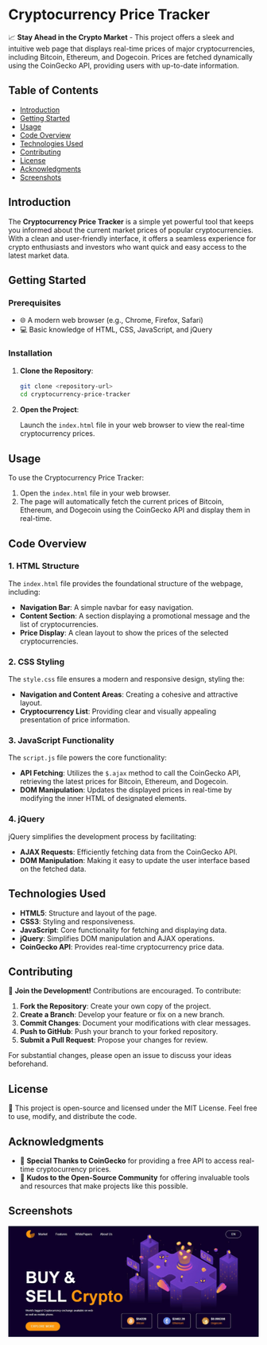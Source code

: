 # Cryptocurrency Price Tracker

📈 **Stay Ahead in the Crypto Market** - This project offers a sleek and intuitive web page that displays real-time prices of major cryptocurrencies, including Bitcoin, Ethereum, and Dogecoin. Prices are fetched dynamically using the CoinGecko API, providing users with up-to-date information.

## Table of Contents

- [Introduction](#introduction)
- [Getting Started](#getting-started)
- [Usage](#usage)
- [Code Overview](#code-overview)
- [Technologies Used](#technologies-used)
- [Contributing](#contributing)
- [License](#license)
- [Acknowledgments](#acknowledgments)
- [Screenshots](#screenshots)

## Introduction

The **Cryptocurrency Price Tracker** is a simple yet powerful tool that keeps you informed about the current market prices of popular cryptocurrencies. With a clean and user-friendly interface, it offers a seamless experience for crypto enthusiasts and investors who want quick and easy access to the latest market data.

## Getting Started

### Prerequisites

- 🌐 A modern web browser (e.g., Chrome, Firefox, Safari)
- 💻 Basic knowledge of HTML, CSS, JavaScript, and jQuery

### Installation

1. **Clone the Repository**:

   ```bash
   git clone <repository-url>
   cd cryptocurrency-price-tracker
   ```

2. **Open the Project**:

   Launch the `index.html` file in your web browser to view the real-time cryptocurrency prices.

## Usage

To use the Cryptocurrency Price Tracker:

1. Open the `index.html` file in your web browser.
2. The page will automatically fetch the current prices of Bitcoin, Ethereum, and Dogecoin using the CoinGecko API and display them in real-time.

## Code Overview

### 1. HTML Structure

The `index.html` file provides the foundational structure of the webpage, including:

- **Navigation Bar**: A simple navbar for easy navigation.
- **Content Section**: A section displaying a promotional message and the list of cryptocurrencies.
- **Price Display**: A clean layout to show the prices of the selected cryptocurrencies.

### 2. CSS Styling

The `style.css` file ensures a modern and responsive design, styling the:

- **Navigation and Content Areas**: Creating a cohesive and attractive layout.
- **Cryptocurrency List**: Providing clear and visually appealing presentation of price information.

### 3. JavaScript Functionality

The `script.js` file powers the core functionality:

- **API Fetching**: Utilizes the `$.ajax` method to call the CoinGecko API, retrieving the latest prices for Bitcoin, Ethereum, and Dogecoin.
- **DOM Manipulation**: Updates the displayed prices in real-time by modifying the inner HTML of designated elements.

### 4. jQuery

jQuery simplifies the development process by facilitating:

- **AJAX Requests**: Efficiently fetching data from the CoinGecko API.
- **DOM Manipulation**: Making it easy to update the user interface based on the fetched data.

## Technologies Used

- **HTML5**: Structure and layout of the page.
- **CSS3**: Styling and responsiveness.
- **JavaScript**: Core functionality for fetching and displaying data.
- **jQuery**: Simplifies DOM manipulation and AJAX operations.
- **CoinGecko API**: Provides real-time cryptocurrency price data.

## Contributing

🚀 **Join the Development!** Contributions are encouraged. To contribute:

1. **Fork the Repository**: Create your own copy of the project.
2. **Create a Branch**: Develop your feature or fix on a new branch.
3. **Commit Changes**: Document your modifications with clear messages.
4. **Push to GitHub**: Push your branch to your forked repository.
5. **Submit a Pull Request**: Propose your changes for review.

For substantial changes, please open an issue to discuss your ideas beforehand.

## License

📜 This project is open-source and licensed under the MIT License. Feel free to use, modify, and distribute the code.

## Acknowledgments

- 🙏 **Special Thanks to CoinGecko** for providing a free API to access real-time cryptocurrency prices.
- 🌟 **Kudos to the Open-Source Community** for offering invaluable tools and resources that make projects like this possible.

## Screenshots

![Cryptocurrency Price Tracker](https://github.com/shamshubham/Cryptocurrency-website-design/blob/master/screenShots/Capture.JPG)
